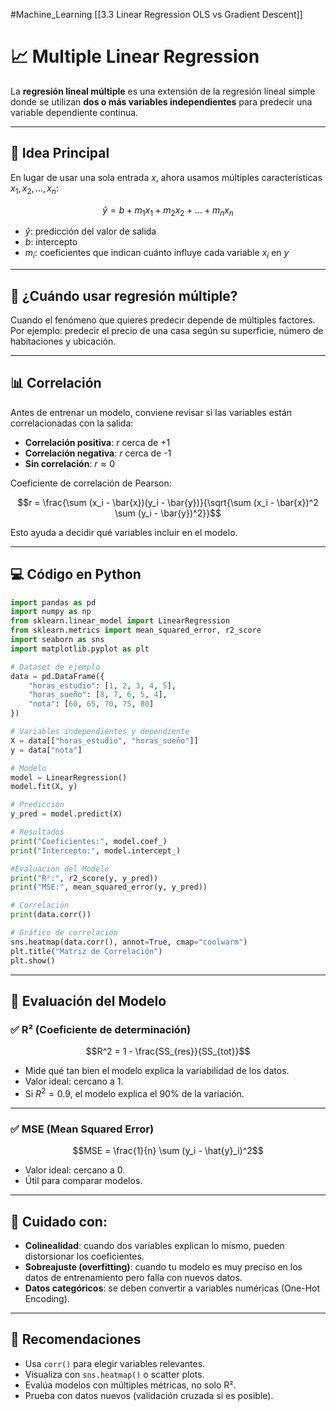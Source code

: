 #Machine_Learning 
[[3.3 Linear Regression OLS vs Gradient Descent]]

# 📈 Multiple Linear Regression 

La **regresión lineal múltiple** es una extensión de la regresión lineal simple donde se utilizan **dos o más variables independientes** para predecir una variable dependiente continua.

---

## 🧠 Idea Principal

En lugar de usar una sola entrada $x$, ahora usamos múltiples características $x_1, x_2, ..., x_n$:

$$\hat{y} = b + m_1x_1 + m_2x_2 + \dots + m_nx_n$$

- $\hat{y}$: predicción del valor de salida
- $b$: intercepto
- $m_i$: coeficientes que indican cuánto influye cada variable $x_i$ en $y$

---

## 🔎 ¿Cuándo usar regresión múltiple?

Cuando el fenómeno que quieres predecir depende de múltiples factores.  
Por ejemplo: predecir el precio de una casa según su superficie, número de habitaciones y ubicación.

---

## 📊 Correlación

Antes de entrenar un modelo, conviene revisar si las variables están correlacionadas con la salida:

- **Correlación positiva**: $r$ cerca de +1  
- **Correlación negativa**: $r$ cerca de -1  
- **Sin correlación**: $r \approx 0$

Coeficiente de correlación de Pearson:

$$r = \frac{\sum (x_i - \bar{x})(y_i - \bar{y})}{\sqrt{\sum (x_i - \bar{x})^2 \sum (y_i - \bar{y})^2}}$$

Esto ayuda a decidir qué variables incluir en el modelo.

---

## 💻 Código en Python

```python
import pandas as pd
import numpy as np
from sklearn.linear_model import LinearRegression
from sklearn.metrics import mean_squared_error, r2_score
import seaborn as sns
import matplotlib.pyplot as plt

# Dataset de ejemplo
data = pd.DataFrame({
    "horas_estudio": [1, 2, 3, 4, 5],
    "horas_sueño": [8, 7, 6, 5, 4],
    "nota": [60, 65, 70, 75, 80]
})

# Variables independientes y dependiente
X = data[["horas_estudio", "horas_sueño"]]
y = data["nota"]

# Modelo
model = LinearRegression()
model.fit(X, y)

# Predicción
y_pred = model.predict(X)

# Resultados
print("Coeficientes:", model.coef_)
print("Intercepto:", model.intercept_)

#Evaluacion del Modelo
print("R²:", r2_score(y, y_pred))
print("MSE:", mean_squared_error(y, y_pred))

# Correlación
print(data.corr())

# Gráfico de correlación
sns.heatmap(data.corr(), annot=True, cmap="coolwarm")
plt.title("Matriz de Correlación")
plt.show()
```

---

## 📐 Evaluación del Modelo

### ✅ R² (Coeficiente de determinación)

$$R^2 = 1 - \frac{SS_{res}}{SS_{tot}}$$

- Mide qué tan bien el modelo explica la variabilidad de los datos.
- Valor ideal: cercano a 1.  
- Si $R^2 = 0.9$, el modelo explica el 90% de la variación.

---

### ✅ MSE (Mean Squared Error)

$$MSE = \frac{1}{n} \sum (y_i - \hat{y}_i)^2$$

- Valor ideal: cercano a 0.
- Útil para comparar modelos.

---

## 🚨 Cuidado con:

- **Colinealidad**: cuando dos variables explican lo mismo, pueden distorsionar los coeficientes.
- **Sobreajuste (overfitting)**: cuando tu modelo es muy preciso en los datos de entrenamiento pero falla con nuevos datos.
- **Datos categóricos**: se deben convertir a variables numéricas (One-Hot Encoding).

---
## 🧠 Recomendaciones

- Usa `corr()` para elegir variables relevantes.
- Visualiza con `sns.heatmap()` o scatter plots.
- Evalúa modelos con múltiples métricas, no solo R².
- Prueba con datos nuevos (validación cruzada si es posible).

